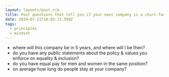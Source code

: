 ```yaml
---
layout: layouts/post.njk
title: Four questions that tell you if your next company is a churn-factory
date: 2019-07-21T18:03:13.599Z
tags:
  - principles
  - mindset
---
```

- where will this company be in 5 years, and where will I be then?
- do you have any public statements about the policy & values you enforce on equality & inclusion?
- do you have equal pay for men and women in the same position?
- on average how long do people stay at your company?
